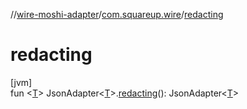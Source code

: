 //[wire-moshi-adapter](../../index.md)/[com.squareup.wire](index.md)/[redacting](redacting.md)

# redacting

[jvm]\
fun &lt;[T](redacting.md)&gt; JsonAdapter&lt;[T](redacting.md)&gt;.[redacting](redacting.md)(): JsonAdapter&lt;[T](redacting.md)&gt;

